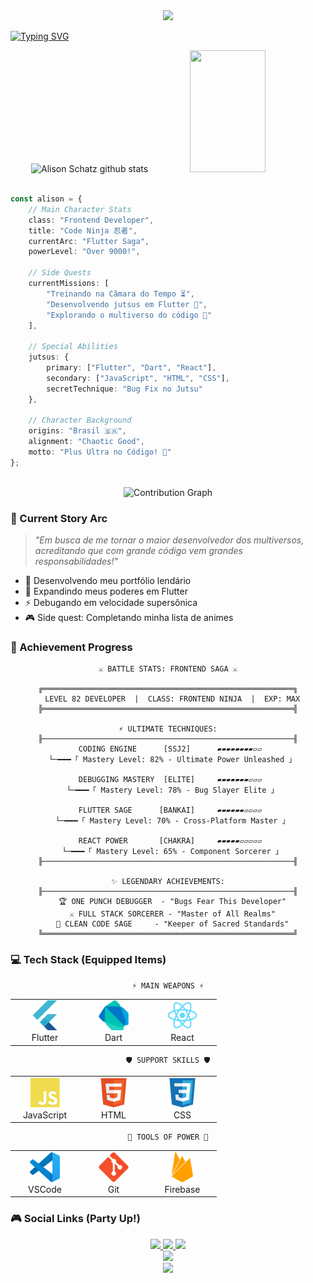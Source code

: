 <div align="center">
  <img src="https://capsule-render.vercel.app/api?type=rect&color=gradient&customColorList=24&height=120&section=header&text=✧%20SACRED%20REALM%20OF%20CODING%20✧&fontSize=30&fontColor=fff&animation=twinkling&stroke=fff&strokeWidth=2"/>
</div>
  
  [![Typing SVG](https://readme-typing-svg.herokuapp.com/?color=6FA4FC&size=35&center=true&vCenter=true&width=1000&lines=HELLO+WORLD!+Eu+sou+o+Alison+Schatz!;Desenvolvedor+Frontend+⚡;Power+Level+Over+9000!+🔥;Welcome+to+my+Profile!+👾)](https://git.io/typing-svg)
</div>

<div align="center">
  <img width="49%" height="195px" src="https://github-readme-stats.vercel.app/api?username=alisonschatz&show_icons=true&count_private=true&hide_border=true&title_color=6FA4FC&icon_color=6FA4FC&text_color=c9d1d9&bg_color=0d1117" alt="Alison Schatz github stats" /> 
  <img width="49%" height="195px" src="https://github-readme-stats.vercel.app/api/top-langs/?username=alisonschatz&layout=compact&hide_border=true&title_color=6FA4FC&text_color=c9d1d9&bg_color=0d1117" />
</div>

<br/>

```typescript
const alison = {
    // Main Character Stats
    class: "Frontend Developer",
    title: "Code Ninja 忍者",
    currentArc: "Flutter Saga",
    powerLevel: "Over 9000!",
    
    // Side Quests
    currentMissions: [
        "Treinando na Câmara do Tempo ⏳",
        "Desenvolvendo jutsus em Flutter 📱",
        "Explorando o multiverso do código 🌌"
    ],
    
    // Special Abilities
    jutsus: {
        primary: ["Flutter", "Dart", "React"],
        secondary: ["JavaScript", "HTML", "CSS"],
        secretTechnique: "Bug Fix no Jutsu"
    },
    
    // Character Background
    origins: "Brasil 🇧🇷",
    alignment: "Chaotic Good",
    motto: "Plus Ultra no Código! 💪"
};
```

<br/>

<div align="center">
  <img src="https://github-readme-activity-graph.vercel.app/graph?username=alisonschatz&theme=react-dark&hide_border=true&area=true" alt="Contribution Graph" />
</div>

### 🎯 Current Story Arc

> *"Em busca de me tornar o maior desenvolvedor dos multiversos, acreditando que com grande código vem grandes responsabilidades!"*

- 🔭 Desenvolvendo meu portfólio lendário
- 🌱 Expandindo meus poderes em Flutter
- ⚡ Debugando em velocidade supersônica
- 🎮 Side quest: Completando minha lista de animes

### 🌟 Achievement Progress

<div align="center">

```plaintext
⚔️ BATTLE STATS: FRONTEND SAGA ⚔️

╔════════════════════════════════════════════════════════╗
  LEVEL 82 DEVELOPER  |  CLASS: FRONTEND NINJA  |  EXP: MAX
╠════════════════════════════════════════════════════════╣
     
⚡ ULTIMATE TECHNIQUES:
╟────────────────────────────────────────────────────────╢
  CODING ENGINE      [SSJ2]      ▰▰▰▰▰▰▰▰▱▱ 
  └─━━━「 Mastery Level: 82% - Ultimate Power Unleashed 」

  DEBUGGING MASTERY  [ELITE]     ▰▰▰▰▰▰▰▱▱▱ 
  └─━━━「 Mastery Level: 78% - Bug Slayer Elite 」

  FLUTTER SAGE      [BANKAI]     ▰▰▰▰▰▰▱▱▱▱ 
  └─━━━「 Mastery Level: 70% - Cross-Platform Master 」

  REACT POWER       [CHAKRA]     ▰▰▰▰▰▱▱▱▱▱ 
  └─━━━「 Mastery Level: 65% - Component Sorcerer 」
╟────────────────────────────────────────────────────────╢

✨ LEGENDARY ACHIEVEMENTS:
╟────────────────────────────────────────────────────────╢
  🏆 ONE PUNCH DEBUGGER  - "Bugs Fear This Developer"
  ⚔️ FULL STACK SORCERER - "Master of All Realms"
  📜 CLEAN CODE SAGE     - "Keeper of Sacred Standards"
╚════════════════════════════════════════════════════════╝
```

</div>

### 💻 Tech Stack (Equipped Items)

<div align="center">

```plaintext
⚡ MAIN WEAPONS ⚡
```

<table>
<tr>
<td align="center" width="96">
  <img src="https://raw.githubusercontent.com/devicons/devicon/master/icons/flutter/flutter-original.svg" width="48" height="48" alt="Flutter" />
  <br>Flutter
</td>
<td align="center" width="96">
  <img src="https://raw.githubusercontent.com/devicons/devicon/master/icons/dart/dart-original.svg" width="48" height="48" alt="Dart" />
  <br>Dart
</td>
<td align="center" width="96">
  <img src="https://raw.githubusercontent.com/devicons/devicon/master/icons/react/react-original.svg" width="48" height="48" alt="React" />
  <br>React
</td>
</tr>
</table>

```plaintext
🛡️ SUPPORT SKILLS 🛡️
```

<table>
<tr>
<td align="center" width="96">
  <img src="https://raw.githubusercontent.com/devicons/devicon/master/icons/javascript/javascript-plain.svg" width="48" height="48" alt="JavaScript" />
  <br>JavaScript
</td>
<td align="center" width="96">
  <img src="https://raw.githubusercontent.com/devicons/devicon/master/icons/html5/html5-original.svg" width="48" height="48" alt="HTML" />
  <br>HTML
</td>
<td align="center" width="96">
  <img src="https://raw.githubusercontent.com/devicons/devicon/master/icons/css3/css3-original.svg" width="48" height="48" alt="CSS" />
  <br>CSS
</td>
</tr>
</table>

```plaintext
🔧 TOOLS OF POWER 🔧
```

<table>
<tr>
<td align="center" width="96">
  <img src="https://raw.githubusercontent.com/devicons/devicon/master/icons/vscode/vscode-original.svg" width="48" height="48" alt="VSCode" />
  <br>VSCode
</td>
<td align="center" width="96">
  <img src="https://raw.githubusercontent.com/devicons/devicon/master/icons/git/git-original.svg" width="48" height="48" alt="Git" />
  <br>Git
</td>
<td align="center" width="96">
  <img src="https://raw.githubusercontent.com/devicons/devicon/master/icons/firebase/firebase-plain.svg" width="48" height="48" alt="Firebase" />
  <br>Firebase
</td>
</tr>
</table>

</div>

### 🎮 Social Links (Party Up!)

<div align="center">
  <a href="https://www.linkedin.com/in/alison-schatz-10b75b246/" target="_blank">
    <img src="https://img.shields.io/badge/-LinkedIn-%230077B5?style=for-the-badge&logo=linkedin&logoColor=white">
  </a>
  <a href="mailto:alisonschatz1@gmail.com" target="_blank">
    <img src="https://img.shields.io/badge/-Gmail-%23333?style=for-the-badge&logo=gmail&logoColor=white">
  </a>
  <a href="https://github.com/alisonschatz" target="_blank">
    <img src="https://img.shields.io/badge/-GitHub-%23181717?style=for-the-badge&logo=github&logoColor=white">
  </a>
</div>

<div align="center">
  <img src="https://capsule-render.vercel.app/api?type=transparent&height=60&text=root%40dev:~%24%20./initialize_developer.sh&fontColor=6FA4FC&fontSize=25&animation=fadeIn"/>
</div>
<div align="center">
  <img src="https://capsule-render.vercel.app/api?type=soft&color=auto&height=60&section=header&text=✦%20DEVELOPER%20LOADED%20[▰▰▰▰▰▰▰▰▰▱]%2098%%20✦&fontSize=20&animation=blinking"/>
</div>

<!-- Easter Egg: Konami Code Activated! -->
